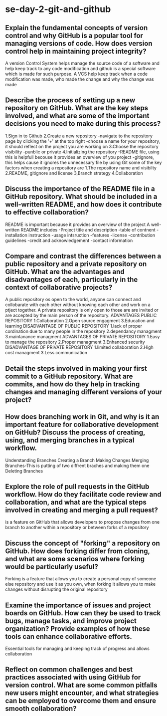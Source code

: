 # se-day-2-git-and-github
## Explain the fundamental concepts of version control and why GitHub is a popular tool for managing versions of code. How does version control help in maintaining project integrity?
A version Control System helps manage the source code of a software and help keep track to any code modification and github is a special software which is made for such purpose.
A VCS help keep track when a code modification was made, who made the change and why the change was made 
## Describe the process of setting up a new repository on GitHub. What are the key steps involved, and what are some of the important decisions you need to make during this process?
1.Sign in to Github
2.Create a new repository 
  -navigate to the repository page by clicking the '+' at the top right 
  -choose a name for your repository, it should reflect on the project you are working on 
3.Choose the repository visibility 
  -punblic or private 
4.Initializing the repository 
  -README file, using this is helpfull becouse it provides an overview of you project 
  -gitignore, this helps cause it ignores the unnecessary file by using Git 
some of the key factors when creating a repository are 
1.The repository name and visibilty 
2.README, gitignore and license 
3,Branch strategy 
4.Collaboration 
## Discuss the importance of the README file in a GitHub repository. What should be included in a well-written README, and how does it contribute to effective collaboration?
README is important because it provides an overview of the project 
A well-written README includes
 -Project title and description
 -table of contnent 
 -installation instruction 
 -usage intsruction 
 -features
 -license 
 -contribution guidelines 
 -credit and acknowledgement 
 -contact information 
## Compare and contrast the differences between a public repository and a private repository on GitHub. What are the advantages and disadvantages of each, particularly in the context of collaborative projects?
A public repository os open to the world, anyone can connect and collobarate with each other without knowing each other and work on a ptject together.
A private repository is only open to those are are invited or are accepted by the main person of the repository.
ADVANTAGES PUBLIC REPOSITORY 
1.Collaboration 
2.Open source engagment 
3.Education and learning 
DISADVANTAGE OF PUBLIC REPOSITORY 
1.lack of proper cordination due to many people in the repository 
2.dependancy managment 
3.maintanance managment 
ADVANTAGES OF PRIVATE REPOSITORY 
1.Easy to manage the repository 
2.Proper managment 
3.Enhanced security 
DISADVANTAGE OF PRIVATE REPOSITORY
1.limited collaboration
2.High cost managment 
3.Less communication 

## Detail the steps involved in making your first commit to a GitHub repository. What are commits, and how do they help in tracking changes and managing different versions of your project?

## How does branching work in Git, and why is it an important feature for collaborative development on GitHub? Discuss the process of creating, using, and merging branches in a typical workflow.
Understanding Branches
Creating a Branch
Making Changes
Merging Branches-This is putting of two diffrent braches and making them one
Deleting Branches
## Explore the role of pull requests in the GitHub workflow. How do they facilitate code review and collaboration, and what are the typical steps involved in creating and merging a pull request?
is a feature on GitHub that allows developers to propose changes from one branch to another within a repository or between forks of a repository
## Discuss the concept of "forking" a repository on GitHub. How does forking differ from cloning, and what are some scenarios where forking would be particularly useful?
Forking is a feature that allows you to create a personal copy of someone else repository and use it as you own, when forking it allows you to make changes without disrupting the original repository  
## Examine the importance of issues and project boards on GitHub. How can they be used to track bugs, manage tasks, and improve project organization? Provide examples of how these tools can enhance collaborative efforts.
Essential tools for managing and keeping track of progress and allows collaboration 
## Reflect on common challenges and best practices associated with using GitHub for version control. What are some common pitfalls new users might encounter, and what strategies can be employed to overcome them and ensure smooth collaboration?
